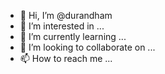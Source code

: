 - 👋 Hi, I’m @durandham
- 👀 I’m interested in ...
- 🌱 I’m currently learning ...
- 💞️ I’m looking to collaborate on ...
- 📫 How to reach me ...

<!---
durandham/durandham is a ✨ special ✨ repository because its `README.md` (this file) appears on your GitHub profile.
You can click the Preview link to take a look at your changes.
--->
